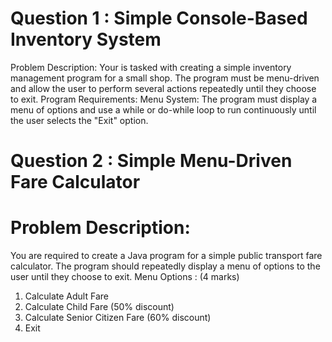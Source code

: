# Question 1 : Simple Console-Based Inventory System
Problem Description:
Your is tasked with creating a simple inventory management program for a small shop. The program must
be menu-driven and allow the user to perform several actions repeatedly until they choose to exit.
Program Requirements:
Menu System: The program must display a menu of options and use a while or do-while loop to run
continuously until the user selects the "Exit" option.



# Question 2 : Simple Menu-Driven Fare Calculator

#  Problem Description:
You are required to create a Java program for a simple public transport fare calculator. The program
should repeatedly display a menu of options to the user until they choose to exit.
Menu Options : (4 marks)
1. Calculate Adult Fare
2. Calculate Child Fare (50% discount)
3. Calculate Senior Citizen Fare (60% discount)
4. Exit
